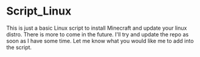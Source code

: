 # Script_Linux
 
 This is just a basic Linux script to install Minecraft and update your linux distro.
 There is more to come in the future. I'll try and update the repo as soon as I have some time. 
 Let me know what you would like me to add into the script. 
